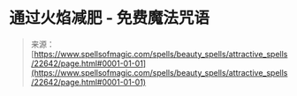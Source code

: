 <!--yml

category: 未分类

date: 2024-06-12 19:07:06

-->

# 通过火焰减肥 - 免费魔法咒语

> 来源：[https://www.spellsofmagic.com/spells/beauty_spells/attractive_spells/22642/page.html#0001-01-01](https://www.spellsofmagic.com/spells/beauty_spells/attractive_spells/22642/page.html#0001-01-01)
